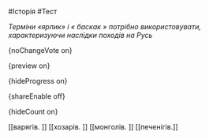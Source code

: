 #Історія #Тест

*Терміни «ярлик» і « баскак » потрібно використовувати, характеризуючи наслідки походів на Русь*

{noChangeVote on}

{preview on}

{hideProgress on}

{shareEnable off}

{hideCount on}

[[варягів. ]]
[[хозарів. ]]
[[монголів. ]]
[[печенігів.]]
